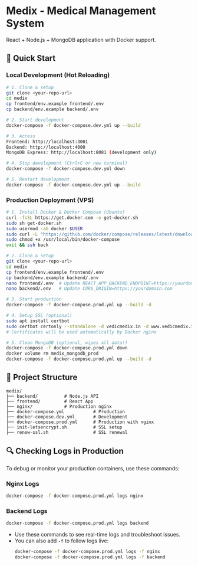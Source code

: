 # Medix - Medical Management System

React + Node.js + MongoDB application with Docker support.

## 🚀 Quick Start

### Local Development (Hot Reloading)
```bash
# 1. Clone & setup
git clone <your-repo-url>
cd medix
cp frontend/env.example frontend/.env
cp backend/env.example backend/.env

# 2. Start development
docker-compose -f docker-compose.dev.yml up --build

# 3. Access
Frontend: http://localhost:3001
Backend: http://localhost:4000
MongoDB Express: http://localhost:8081 (development only)

# 4. Stop development (Ctrl+C or new terminal)
docker-compose -f docker-compose.dev.yml down

# 5. Restart development
docker-compose -f docker-compose.dev.yml up --build
```

### Production Deployment (VPS)
```bash
# 1. Install Docker & Docker Compose (Ubuntu)
curl -fsSL https://get.docker.com -o get-docker.sh
sudo sh get-docker.sh
sudo usermod -aG docker $USER
sudo curl -L "https://github.com/docker/compose/releases/latest/download/docker-compose-$(uname -s)-$(uname -m)" -o /usr/local/bin/docker-compose
sudo chmod +x /usr/local/bin/docker-compose
exit && ssh back

# 2. Clone & setup
git clone <your-repo-url>
cd medix
cp frontend/env.example frontend/.env
cp backend/env.example backend/.env
nano frontend/.env  # Update REACT_APP_BACKEND_ENDPOINT=https://yourdomain.com/api
nano backend/.env   # Update CORS_ORIGIN=https://yourdomain.com

# 3. Start production
docker-compose -f docker-compose.prod.yml up --build -d

# 4. Setup SSL (optional)
sudo apt install certbot
sudo certbot certonly --standalone -d vedicmedix.in -d www.vedicmedix.in
# Certificates will be used automatically by Docker nginx

# 5. Clean MongoDB (optional, wipes all data!)
docker-compose -f docker-compose.prod.yml down
docker volume rm medix_mongodb_prod
docker-compose -f docker-compose.prod.yml up --build -d
```

## 📁 Project Structure
```
medix/
├── backend/          # Node.js API
├── frontend/         # React App
├── nginx/            # Production nginx
├── docker-compose.yml           # Production
├── docker-compose.dev.yml       # Development
├── docker-compose.prod.yml      # Production with nginx
├── init-letsencrypt.sh          # SSL setup
├── renew-ssl.sh                 # SSL renewal
```

## 🔍 Checking Logs in Production

To debug or monitor your production containers, use these commands:

### Nginx Logs
```bash
docker-compose -f docker-compose.prod.yml logs nginx
```

### Backend Logs
```bash
docker-compose -f docker-compose.prod.yml logs backend
```

- Use these commands to see real-time logs and troubleshoot issues.
- You can also add `-f` to follow logs live:
  ```bash
  docker-compose -f docker-compose.prod.yml logs -f nginx
  docker-compose -f docker-compose.prod.yml logs -f backend
  ```
 